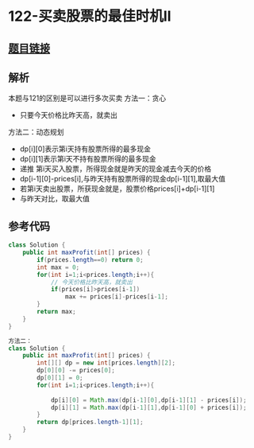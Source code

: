 # 122-买卖股票的最佳时机II

## [题目链接](https://leetcode-cn.com/problems/best-time-to-buy-and-sell-stock-ii/)

## 解析
本题与121的区别是可以进行多次买卖
方法一：贪心
- 只要今天价格比昨天高，就卖出

方法二：动态规划
- dp[i][0]表示第i天持有股票所得的最多现金
- dp[i][1]表示第i天不持有股票所得的最多现金
- 递推 第i天买入股票，所得现金就是昨天的现金减去今天的价格
- dp[i-1][0]-prices[i],与昨天持有股票所得的现金dp[i-1][1],取最大值
- 若第i天卖出股票，所获现金就是，股票价格prices[i]+dp[i-1][1]
- 与昨天对比，取最大值

## 参考代码
```Java
class Solution {
    public int maxProfit(int[] prices) {
        if(prices.length==0) return 0;
        int max = 0;
        for(int i=1;i<prices.length;i++){
            // 今天价格比昨天高，就卖出
            if(prices[i]>prices[i-1])
                max += prices[i]-prices[i-1];
        }
        return max;
    }
}

方法二：
class Solution {
    public int maxProfit(int[] prices) {
        int[][] dp = new int[prices.length][2];
        dp[0][0] -= prices[0]; 
        dp[0][1] = 0; 
        for(int i=1;i<prices.length;i++){
            
            dp[i][0] = Math.max(dp[i-1][0],dp[i-1][1] - prices[i]);
            dp[i][1] = Math.max(dp[i-1][1],dp[i-1][0] + prices[i]);
        }
        return dp[prices.length-1][1];
    }
}
```